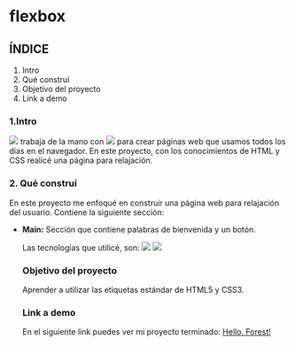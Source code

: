 # flexbox

## ÍNDICE
1. Intro
2. Qué construí
3. Objetivo del proyecto
4. Link a demo

### 1.Intro
 <img src="https://img.shields.io/badge/HTML5-E34F26?style=for-the-badge&logo=html5&logoColor=white" /> trabaja de la mano con <img src="https://img.shields.io/badge/CSS3-1572B6?style=for-the-badge&logo=css3&logoColor=white" /> para crear páginas web que usamos todos los días en el navegador. En este proyecto, con los conocimientos de HTML y CSS realicé una página para relajación.

### 2. Qué construí
En este proyecto me enfoqué en construir una página web para relajación del usuario. Contiene la siguiente sección:

- **Main:** Sección que contiene palabras de bienvenida y un botón.

  Las tecnologías que utilicé, son:
  <img src="https://img.shields.io/badge/HTML5-E34F26?style=for-the-badge&logo=html5&logoColor=white" />
  <img src="https://img.shields.io/badge/CSS3-1572B6?style=for-the-badge&logo=css3&logoColor=white" />

  ### Objetivo del proyecto
  Aprender a utilizar las etiquetas estándar de HTML5 y CSS3.

  ### Link a demo
  En el siguiente link puedes ver mi proyecto terminado: [Hello, Forest!](https://flexbox-rosy.vercel.app/)
